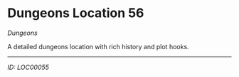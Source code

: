 # Dungeons Location 56

*Dungeons*

A detailed dungeons location with rich history and plot hooks.

---
*ID: LOC00055*